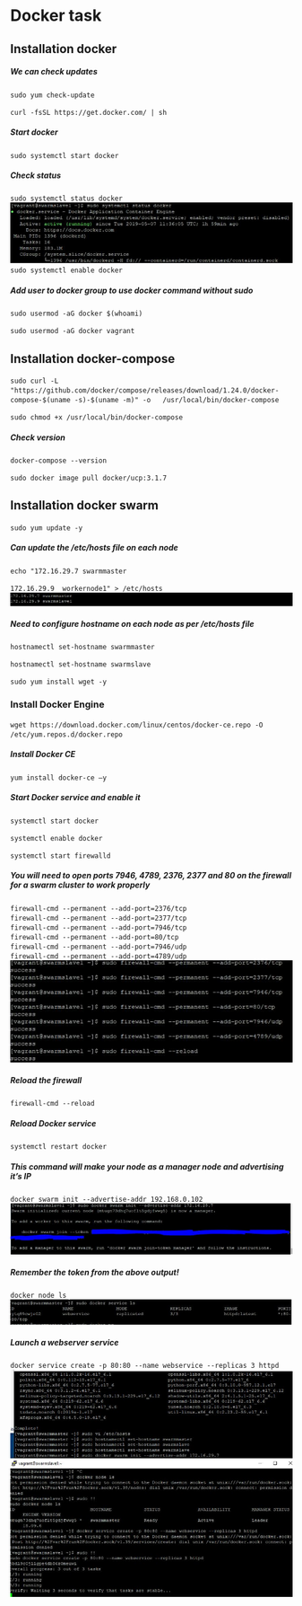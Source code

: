 # Docker task 

## Installation docker  

##### We can check updates  
`sudo yum check-update`  

`curl -fsSL https://get.docker.com/ | sh`  

##### Start docker  
`sudo systemctl start docker`  

##### Check status  
`sudo systemctl status docker`  
![alt-текст](https://github.com/KaterynaKalinichenko/Tasks/blob/develop/images/status%20docker.JPG)
`sudo systemctl enable docker`  

##### Add user to docker group to use docker command without sudo 
`sudo usermod -aG docker $(whoami)`  

`sudo usermod -aG docker vagrant`    

## Installation docker-compose  
`sudo curl -L "https://github.com/docker/compose/releases/download/1.24.0/docker-compose-$(uname -s)-$(uname -m)" -o   /usr/local/bin/docker-compose`  

`sudo chmod +x /usr/local/bin/docker-compose`  

##### Check version  
`docker-compose --version`  

`sudo docker image pull docker/ucp:3.1.7`  

## Installation docker swarm   
  

`sudo yum update -y`  

  
##### Can update the /etc/hosts file on each node  
`echo "172.16.29.7 swarmmaster`  

`172.16.29.9  workernode1" > /etc/hosts`  
![alt-текст](https://github.com/KaterynaKalinichenko/Tasks/blob/develop/images/update%20etc%20host.JPG)
   
##### Need to configure hostname on each node as per /etc/hosts file   
`hostnamectl set-hostname swarmmaster`  

`hostnamectl set-hostname swarmslave`  

`sudo yum install wget -y`  

### Install Docker Engine  
  
`wget https://download.docker.com/linux/centos/docker-ce.repo -O /etc/yum.repos.d/docker.repo`  

##### Install Docker CE  

`yum install docker-ce –y`  

##### Start Docker service and enable it  
`systemctl start docker`  

`systemctl enable docker`  

`systemctl start firewalld`  

##### You will need to open ports 7946, 4789, 2376, 2377 and 80 on the firewall for a swarm cluster to work properly  
`firewall-cmd --permanent --add-port=2376/tcp`  
`firewall-cmd --permanent --add-port=2377/tcp`  
`firewall-cmd --permanent --add-port=7946/tcp`  
`firewall-cmd --permanent --add-port=80/tcp`  
`firewall-cmd --permanent --add-port=7946/udp`  
`firewall-cmd --permanent --add-port=4789/udp`  
![alt-текст](https://github.com/KaterynaKalinichenko/Tasks/blob/develop/images/firewall-cmd.JPG)
##### Reload the firewall  

`firewall-cmd --reload`  
##### Reload Docker service 
 
`systemctl restart docker`  
##### This command will make your node as a manager node and advertising it’s IP  
`docker swarm init --advertise-addr 192.168.0.102`  
![alt-текст](https://github.com/KaterynaKalinichenko/Tasks/blob/develop/images/docker%20swarm%20init.JPG)
##### Remember the token from the above output!  
`docker node ls`  
![alt-текст](https://github.com/KaterynaKalinichenko/Tasks/blob/develop/images/docker%20service%20ls.JPG)
##### Launch a webserver service  
`docker service create -p 80:80 --name webservice --replicas 3 httpd`  
![alt-текст](https://github.com/KaterynaKalinichenko/Tasks/blob/develop/images/docker%20service%20create.JPG)  